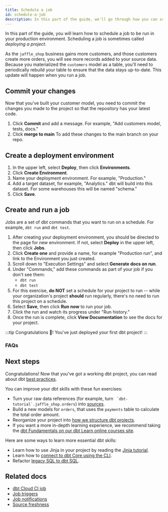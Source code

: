```yaml
---
title: Schedule a job
id: schedule-a-job
description: In this part of the guide, we'll go through how you can schedule a job in dbt Cloud.
---
```


In this part of the guide, you will learn how to schedule a job to be run in your production environment. Scheduling a job is sometimes called _deploying a project_.

As the `jaffle_shop` business gains more customers, and those customers create more orders, you will see more records added to your source data. Because you materialized the `customers` model as a table, you'll need to periodically rebuild your table to ensure that the data stays up-to-date. This update will happen when you run a job.

## Commit your changes

Now that you've built your customer model, you need to commit the changes you made to the project so that the repository has your latest code.

1. Click **Commit** and add a message. For example, "Add customers model, tests, docs."
2. Click **merge to main** To add these changes to the main branch on your repo.

## Create a deployment environment

1. In the upper left, select **Deploy**, then click **Environments**.
2. Click **Create Environment**.
3. Name your deployment environment. For example, "Production."
4. Add a target dataset, for example, "Analytics." dbt will build into this dataset. For some warehouses this will be named "schema."
5. Click **Save**.

## Create and run a job

Jobs are a set of dbt commands that you want to run on a schedule. For example, `dbt run` and `dbt test`.

1. After creating your deployment environment, you should be directed to the page for new environment. If not, select **Deploy** in the upper left, then click **Jobs**.
2. Click **Create one** and provide a name, for example "Production run", and link to the Environment you just created.
3. Scroll down to "Execution Settings" and select **Generate docs on run**.
4. Under "Commands," add these commands as part of your job if you don't see them:
      * `dbt run`
      * `dbt test`
5. For this exercise, **do NOT** set a schedule for your project to run -- while your organization's project **should** run regularly, there's no need to run this project on a schedule.
6. Select **Save**, then click **Run now** to run your job.
7. Click the run and watch its progress under "Run history."
8. Once the run is complete, click **View Documentation** to see the docs for your project.

:::tip
Congratulations 🎉! You've just deployed your first dbt project!
:::

### FAQs

<FAQ src="Runs/failed-prod-run" />

## Next steps

Congratulations! Now that you've got a working dbt project, you can read about dbt [best practices](/guides/best-practices).

You can improve your dbt skills with these fun exercises:

* Turn your raw data references (for example, turn `` `dbt-tutorial`.jaffle_shop.orders``) into [sources](/docs/build/sources).
* Build a new models for `orders`, that uses the `payments` table to calculate the total order amount.
* Reorganize your project into [how we structure dbt projects](/blog/how-we-structure-our-dbt-projects).
* If you want a more in-depth learning experience, we recommend taking the [dbt Fundamentals on our dbt Learn online courses site](https://courses.getdbt.com/courses/fundamentals).


Here are some ways to learn more essential dbt skills:

* Learn how to use Jinja in your project by reading the [Jinja tutorial](/docs/get-started/learning-more/using-jinja).
* Learn how to [connect to dbt Core using the CLI](/docs/get-started/getting-started-dbt-core).
* Refactor [legacy SQL to dbt SQL](/docs/get-started/learning-more/refactoring-legacy-sql).


## Related docs
- [dbt Cloud CI job](/docs/deploy/cloud-ci-job)
- [Job triggers](/docs/deploy/job-triggers)
- [Job notifications](/docs/deploy/job-notifications)
- [Source freshness](/docs/deploy/source-freshness)
